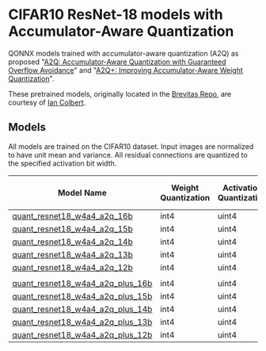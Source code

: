 # CIFAR10 ResNet-18 models with Accumulator-Aware Quantization

QONNX models trained with accumulator-aware quantization (A2Q) as proposed "[A2Q: Accumulator-Aware Quantization with Guaranteed Overflow Avoidance](https://arxiv.org/abs/2308.13504)" and "[A2Q+: Improving Accumulator-Aware Weight Quantization](https://arxiv.org/abs/2401.10432)".

These pretrained models, originally located in the [Brevitas Repo](https://github.com/Xilinx/brevitas/master/src/brevitas_examples/imagenet_classification/a2q), are courtesy of 
[Ian Colbert](https://github.com/i-colbert).

## Models

All models are trained on the CIFAR10 dataset.
Input images are normalized to have unit mean and variance.
All residual connections are quantized to the specified activation bit width.


| Model Name | Weight Quantization | Activation Quantization | Target Accumulator | Top-1 Accuracy (%) |
|-----------------------------|----------------|---------------------|-------------------------|----------------------------|
| [quant_resnet18_w4a4_a2q_16b](https://github.com/fastmachinelearning/qonnx_model_zoo/releases/download/a2q-20240905/quant_resnet18_w4a4_a2q_16b-d4bfa990.onnx) | int4 | uint4 | int16 | 94.2 |
| [quant_resnet18_w4a4_a2q_15b](https://github.com/fastmachinelearning/qonnx_model_zoo/releases/download/a2q-20240905/quant_resnet18_w4a4_a2q_15b-eeca8ac2.onnx) | int4 | uint4 | int15 | 94.2 |
| [quant_resnet18_w4a4_a2q_14b](https://github.com/fastmachinelearning/qonnx_model_zoo/releases/tag/a2q-20240905#:~:text=quant_resnet18_w4a4_a2q_14b%2D563cf426.onnx) | int4 | uint4 | int14 | 92.6 |
| [quant_resnet18_w4a4_a2q_13b](https://github.com/fastmachinelearning/qonnx_model_zoo/releases/download/a2q-20240905/quant_resnet18_w4a4_a2q_13b-d3cae293.onnx) | int4 | uint4 | int13 | 89.8 |
| [quant_resnet18_w4a4_a2q_12b](https://github.com/fastmachinelearning/qonnx_model_zoo/releases/download/a2q-20240905/quant_resnet18_w4a4_a2q_12b-fb3a0f8a.onnx) | int4 | uint4 | int12 | 83.9 |
||
| [quant_resnet18_w4a4_a2q_plus_16b](https://github.com/fastmachinelearning/qonnx_model_zoo/releases/download/a2q-20240905/quant_resnet18_w4a4_a2q_plus_16b-09e47feb.onnx) | int4 | uint4 | int16 | 94.2 |
| [quant_resnet18_w4a4_a2q_plus_15b](https://github.com/fastmachinelearning/qonnx_model_zoo/releases/tag/a2q-20240905#:~:text=quant_resnet18_w4a4_a2q_plus_15b%2D10e7bc83.onnx) | int4 | uint4 | int15 | 94.1 |
| [quant_resnet18_w4a4_a2q_plus_14b](https://github.com/fastmachinelearning/qonnx_model_zoo/releases/download/a2q-20240905/quant_resnet18_w4a4_a2q_plus_14b-8db8c78c.onnx) | int4 | uint4 | int14 | 94.1 |
| [quant_resnet18_w4a4_a2q_plus_13b](https://github.com/fastmachinelearning/qonnx_model_zoo/releases/download/a2q-20240905/quant_resnet18_w4a4_a2q_plus_13b-f57b05ce.onnx) | int4 | uint4 | int13 | 92.8 |
| [quant_resnet18_w4a4_a2q_plus_12b](https://github.com/fastmachinelearning/qonnx_model_zoo/releases/download/a2q-20240905/quant_resnet18_w4a4_a2q_plus_12b-1e2aca29.onnx) | int4 | uint4 | int12 | 90.6 |